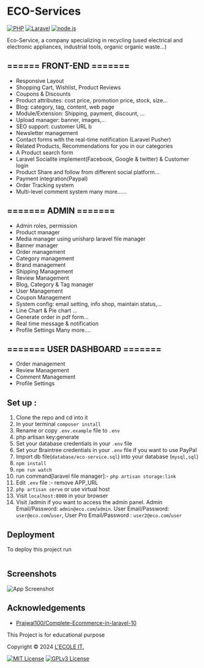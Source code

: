 # ECO-Services
[![PHP](https://img.shields.io/badge/PHP-8.3.0-blue.svg)](https://www.php.net/) [![Laravel](https://img.shields.io/badge/Laravel-10-blue.svg)](https://laravel.com/) [![node.js](https://img.shields.io/badge/Node.js-20.15.1-blue.svg)](https://nodejs.org/fr/)

Eco-Service, a company specializing in recycling
(used electrical and electronic appliances, industrial tools, organic
organic waste...)



## ====== FRONT-END =======

- Responsive Layout
- Shopping Cart, Wishlist, Product Reviews
- Coupons & Discounts
- Product attributes: cost price, promotion price, stock, size...
- Blog: category, tag, content, web page 
- Module/Extension: Shipping, payment, discount, ...
- Upload manager: banner, images,..
- SEO support: customer URL b
- Newsletter management
- Contact forms with the real-time notification (Laravel Pusher)
- Related Products, Recommendations for you in our categories
- A Product search form
- Laravel Socialite implement(Facebook, Google & twitter) & Customer login
- Product Share and follow from different social platform...
- Payment integration(Paypal)
- Order Tracking system
- Multi-level comment system
many more......

## ======= ADMIN =======

- Admin roles, permission
- Product manager
- Media manager using unisharp laravel file manager
- Banner manager
- Order management
- Category management
- Brand management
- Shipping Management
- Review Management
- Blog, Category & Tag manager
- User Management
- Coupon Management
- System config: email setting, info shop, maintain status,...
- Line Chart & Pie chart ...
- Generate order in pdf form...
- Real time message & notification
- Profile Settings
Many more....

## ======= USER DASHBOARD =======


- Order management
- Review Management
- Comment Management
- Profile Settings



## Set up :

1. Clone the repo and cd into it
2. In your terminal ```composer install```
3. Rename or copy ```.env.example``` file to ``.env``
4. php artisan key:generate
5. Set your database credentials in your ```.env``` file
6. Set your Braintree credentials in your ```.env``` file if you want to use PayPal
7. Import db file(```database/eco-service.sql```) into your database (```mysql,sql```)
8. ```npm install```
9. ```npm run watch```
10. run command[laravel file manager]:-  ```php artisan storage:link```
11. Edit ```.env``` file :- remove APP_URL
10. ```php artisan serve``` or use virtual host
11. Visit ```localhost:8000``` in your browser
12. Visit /admin if you want to access the admin panel.
Admin Email/Password: ```admin@eco.com```/```admin```. 
User Email/Password: ```user@eco.com```/```user```,
User Pro Email/Password : ```user2@eco.com```/```user```





## Deployment

To deploy this project run

```bash

```

## Screenshots

![App Screenshot](https://via.placeholder.com/468x300?text=App+Screenshot+Here)




## Acknowledgements

 - [Prajwal100/Complete-Ecommerce-in-laravel-10](https://github.com/Prajwal100/Complete-Ecommerce-in-laravel-10)




This Project is for educational purpose

Copyright © 2024 [L'ECOLE IT.](https://ecole-it.com/)

[![MIT License](https://img.shields.io/badge/License-MIT-green.svg)](https://choosealicense.com/licenses/mit/)  [![GPLv3 License](https://img.shields.io/badge/License-GPL%20v3-yellow.svg)](https://opensource.org/licenses/)